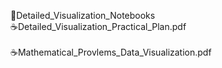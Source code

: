 📂Detailed_Visualization_Notebooks <br>
  ☕Detailed_Visualization_Practical_Plan.pdf <br>
<br>
☕Mathematical_Provlems_Data_Visualization.pdf <br>
